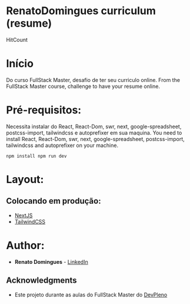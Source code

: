
# RenatoDomingues curriculum (resume)

HitCount

# Início 

Do curso FullStack Master, desafio de ter seu curriculo online.
From the FullStack Master course, challenge to have your resume online.

# Pré-requisitos:

Necessita instalar do React, React-Dom, swr, next, google-spreadsheet, postcss-import, tailwindcss e autoprefixer em sua maquina.
You need to install React, React-Dom, swr, next, google-spreadsheet, postcss-import, tailwindcss and autoprefixer on your machine.

``
npm install
npm run dev
``

# Layout: 

## Colocando em produção:

* [NextJS](https://nextjs.org)
* [TailwindCSS](https://tailwindcss.com)

# Author:

* **Renato Domingues** - [LinkedIn]()

## Acknowledgments

* Este projeto durante as aulas do FullStack Master do [DevPleno](https://devpleno.com)
